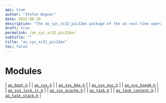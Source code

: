 ```yaml
---
api: true
author: "Stefan Wagner"
date: 2022-08-29
description: "The ao_sys_xc32_pic32mx package of the ao real-time operating system."
draft: true
permalink: /ao_sys_xc32_pic32mx/ 
subtitle: ""
title: "ao_sys_xc32_pic32mx"
toc: false
---
```


# Modules

| [`ao_boot.h`](ao_boot.h.md) |
| [`ao_sys.h`](ao_sys.h.md) |
| [`ao_sys_bmx.h`](ao_sys_bmx.h.md) |
| [`ao_sys_exc.h`](ao_sys_exc.h.md) |
| [`ao_sys_kseg0.h`](ao_sys_kseg0.h.md) |
| [`ao_sys_lock_ir.h`](ao_sys_lock_ir.h.md) |
| [`ao_sys_pcache.h`](ao_sys_pcache.h.md) |
| [`ao_task.h`](ao_task.h.md) |
| [`ao_task_context.h`](ao_task_context.h.md) |
| [`ao_task_stack.h`](ao_task_stack.h.md) |
